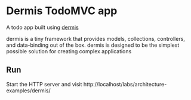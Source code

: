 # Dermis TodoMVC app

A todo app built using [dermis](https://github.com/wearefractal/dermis)

dermis is a tiny framework that provides models, collections, controllers, and data-binding out of the box. dermis is designed to be the simplest possible solution for creating complex applications

## Run

Start the HTTP server and visit http://localhost/labs/architecture-examples/dermis/
